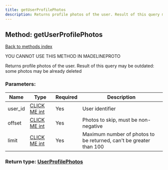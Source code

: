 ```yaml
---
title: getUserProfilePhotos
description: Returns profile photos of the user. Result of this query may be outdated: some photos may be already deleted
---
```

## Method: getUserProfilePhotos  
[Back to methods index](index.md)


YOU CANNOT USE THIS METHOD IN MADELINEPROTO


Returns profile photos of the user. Result of this query may be outdated: some photos may be already deleted

### Parameters:

| Name     |    Type       | Required | Description |
|----------|---------------|----------|-------------|
|user\_id|[CLICK ME int](../types/int.md) | Yes|User identifier|
|offset|[CLICK ME int](../types/int.md) | Yes|Photos to skip, must be non-negative|
|limit|[CLICK ME int](../types/int.md) | Yes|Maximum number of photos to be returned, can't be greater than 100|


### Return type: [UserProfilePhotos](../types/UserProfilePhotos.md)

